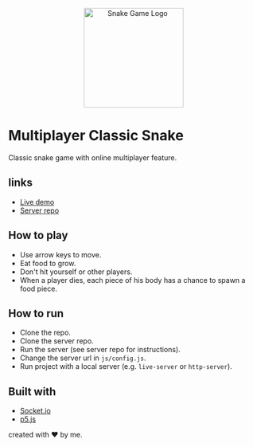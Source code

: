 <!-- Classic snake game with online multiplayer feature -->
<!-- Centered logo image -->
<p align="center">
  <img src="https://raw.githubusercontent.com/Vavarine/snake-front/master/assets/logo.png" alt="Snake Game Logo" width="200" />
</p>

# Multiplayer Classic Snake

Classic snake game with online multiplayer feature.

## links

- [Live demo](https://github.com/Vavarine/snake-web)
- [Server repo](https://github.com/Vavarine/snake-server)

## How to play

- Use arrow keys to move.
- Eat food to grow.
- Don't hit yourself or other players.
- When a player dies, each piece of his body has a chance to spawn a food piece.

## How to run

- Clone the repo.
- Clone the server repo.
- Run the server (see server repo for instructions).
- Change the server url in `js/config.js`.
- Run project with a local server (e.g. `live-server` or `http-server`).

## Built with

- [Socket.io](https://socket.io/)
- [p5.js](https://p5js.org/)

created with ❤️ by me.

